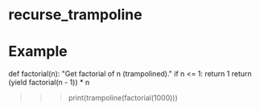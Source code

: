 # recurse_trampoline
# Example
def factorial(n):
     "Get factorial of n (trampolined)."
     if n <= 1:
         return 1
     return (yield factorial(n - 1)) * n

>>> print(trampoline(factorial(1000)))
